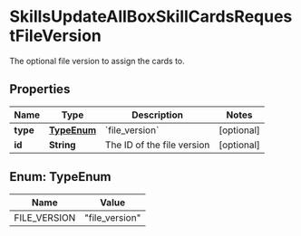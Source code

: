 

# SkillsUpdateAllBoxSkillCardsRequestFileVersion

The optional file version to assign the cards to.

## Properties

| Name | Type | Description | Notes |
|------------ | ------------- | ------------- | -------------|
|**type** | [**TypeEnum**](#TypeEnum) | &#x60;file_version&#x60; |  [optional] |
|**id** | **String** | The ID of the file version |  [optional] |



## Enum: TypeEnum

| Name | Value |
|---- | -----|
| FILE_VERSION | &quot;file_version&quot; |



